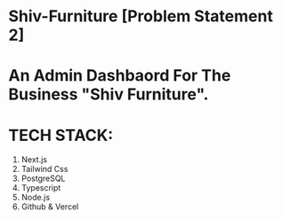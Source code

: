 # Shiv-Furniture [Problem Statement 2]

# An Admin Dashbaord For The Business "Shiv Furniture".

# TECH STACK:
1. Next.js
2. Tailwind Css
3. PostgreSQL
4. Typescript
5. Node.js
6. Github & Vercel
